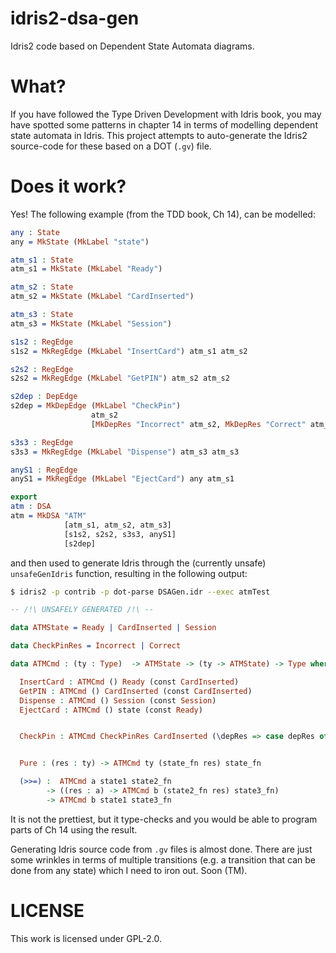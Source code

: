 # idris2-dsa-gen
Idris2 code based on Dependent State Automata diagrams.

# What?
If you have followed the Type Driven Development with Idris book, you may have
spotted some patterns in chapter 14 in terms of modelling dependent state
automata in Idris. This project attempts to auto-generate the Idris2 source-code
for these based on a DOT (`.gv`) file.

# Does it work?

Yes! The following example (from the TDD book, Ch 14), can be modelled:

```idris
any : State
any = MkState (MkLabel "state")

atm_s1 : State
atm_s1 = MkState (MkLabel "Ready")

atm_s2 : State
atm_s2 = MkState (MkLabel "CardInserted")

atm_s3 : State
atm_s3 = MkState (MkLabel "Session")

s1s2 : RegEdge
s1s2 = MkRegEdge (MkLabel "InsertCard") atm_s1 atm_s2

s2s2 : RegEdge
s2s2 = MkRegEdge (MkLabel "GetPIN") atm_s2 atm_s2

s2dep : DepEdge
s2dep = MkDepEdge (MkLabel "CheckPin")
                  atm_s2
                  [MkDepRes "Incorrect" atm_s2, MkDepRes "Correct" atm_s3]

s3s3 : RegEdge
s3s3 = MkRegEdge (MkLabel "Dispense") atm_s3 atm_s3

anyS1 : RegEdge
anyS1 = MkRegEdge (MkLabel "EjectCard") any atm_s1

export
atm : DSA
atm = MkDSA "ATM"
            [atm_s1, atm_s2, atm_s3]
            [s1s2, s2s2, s3s3, anyS1]
            [s2dep]
```

and then used to generate Idris through the (currently unsafe) `unsafeGenIdris`
function, resulting in the following output:

```bash
$ idris2 -p contrib -p dot-parse DSAGen.idr --exec atmTest
```

```idris
-- /!\ UNSAFELY GENERATED /!\ -- 

data ATMState = Ready | CardInserted | Session

data CheckPinRes = Incorrect | Correct

data ATMCmd : (ty : Type)  -> ATMState -> (ty -> ATMState) -> Type where

  InsertCard : ATMCmd () Ready (const CardInserted)
  GetPIN : ATMCmd () CardInserted (const CardInserted)
  Dispense : ATMCmd () Session (const Session)
  EjectCard : ATMCmd () state (const Ready)


  CheckPin : ATMCmd CheckPinRes CardInserted (\depRes => case depRes of Incorrect => CardInserted; Correct => Session)


  Pure : (res : ty) -> ATMCmd ty (state_fn res) state_fn

  (>>=) :  ATMCmd a state1 state2_fn
        -> ((res : a) -> ATMCmd b (state2_fn res) state3_fn)
        -> ATMCmd b state1 state3_fn
```

It is not the prettiest, but it type-checks and you would be able to program
parts of Ch 14 using the result.

Generating Idris source code from `.gv` files is almost done. There are just
some wrinkles in terms of multiple transitions (e.g. a transition that can be
done from any state) which I need to iron out. Soon (TM).

# LICENSE
This work is licensed under GPL-2.0.

